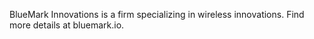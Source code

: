BlueMark Innovations is a firm specializing in wireless innovations. Find more details at bluemark.io.
